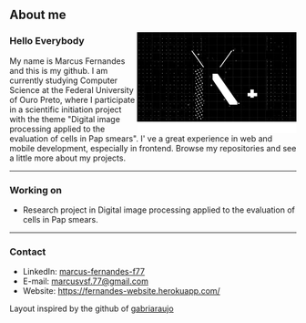 ## About me

<img src="https://github.com/marcusv77/marcusv77/blob/main/giphy.gif" align="right" width="280">
<img src="https://github.com/marcusv77/marcusv77/blob/main/none.png" align="right" width="280" height="20">

### Hello Everybody
My name is Marcus Fernandes and this is my github. I am currently studying Computer Science at the Federal University of Ouro Preto, where I participate in a scientific initiation project with the theme "Digital image processing applied to the evaluation of cells in Pap smears".
I' ve a great experience in web and mobile development, especially in frontend.
Browse my repositories and see a little more about my projects.

---

### Working on
- Research project in Digital image processing applied to the evaluation of cells in Pap smears.

---

### Contact
- LinkedIn: <a href="https://www.linkedin.com/in/marcus-fernandes-f77/" target="_blank">marcus-fernandes-f77</a>
- E-mail: <a href="mailto:marcusvsf.77@gmail.com">marcusvsf.77@gmail.com</a>
- Website: <a href="https://fernandes-website.herokuapp.com/">https://fernandes-website.herokuapp.com/</a>

Layout inspired by the github of <a href="https://github.com/gabriaraujo/gabriaraujo">gabriaraujo</a>
